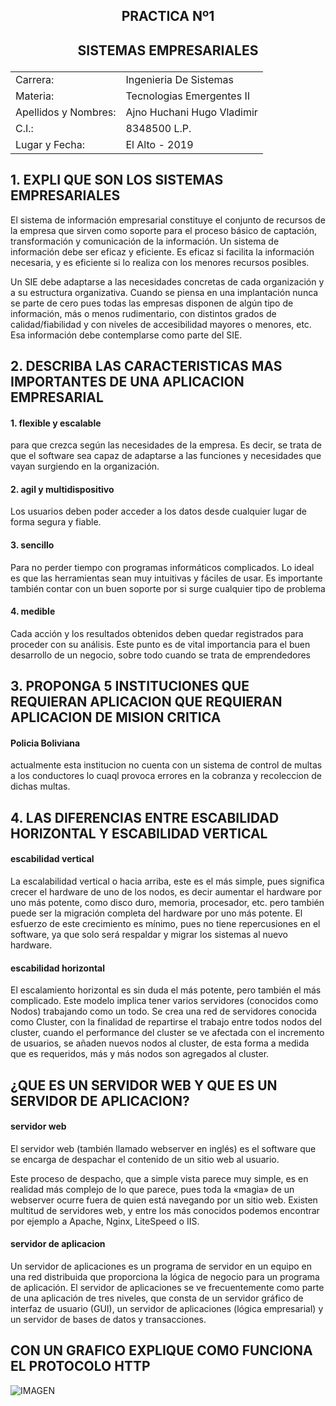
## <p align = "center"> PRACTICA Nº1</p>
##  <p align = "center">SISTEMAS EMPRESARIALES</p>

|||
|----------|-------------|
|Carrera:| Ingenieria De Sistemas|
|Materia:| Tecnologias Emergentes II|
|Apellidos y Nombres:| Ajno Huchani Hugo Vladimir|
|C.I.:| 8348500 L.P.|
|Lugar y Fecha:| El Alto - 2019|
## 1. EXPLI  QUE SON LOS SISTEMAS EMPRESARIALES
El sistema de información empresarial constituye el conjunto de recursos de la empresa que sirven como soporte para el proceso básico de captación, transformación y comunicación de la información.
Un sistema de información debe ser eficaz y eficiente. Es eficaz si facilita la información necesaria, y es eficiente si lo realiza con los menores recursos posibles.

Un SIE debe adaptarse a las necesidades concretas de cada organización y a su estructura organizativa. Cuando se piensa en una implantación nunca se parte de cero pues todas las empresas disponen de algún tipo de información, más o menos rudimentario, con distintos grados de calidad/fiabilidad y con niveles de accesibilidad mayores o menores, etc. Esa información debe contemplarse como parte del SIE.

## 2. DESCRIBA LAS CARACTERISTICAS MAS IMPORTANTES DE UNA APLICACION EMPRESARIAL
####  1. flexible y escalable
para que crezca según las necesidades de la empresa. Es decir, se trata de que el software sea capaz de adaptarse a las funciones y necesidades que vayan surgiendo en la organización.
#### 2. agil y multidispositivo
Los usuarios deben poder acceder a los datos desde cualquier lugar de forma segura y fiable.
#### 3. sencillo
Para no perder tiempo con programas informáticos complicados. Lo ideal es que las herramientas sean muy intuitivas y fáciles de usar. Es importante también contar con un buen soporte por si surge cualquier tipo de problema
#### 4. medible
Cada acción y los resultados obtenidos deben quedar registrados para proceder con su análisis. Este punto es de vital importancia para el buen desarrollo de un negocio, sobre todo cuando se trata de emprendedores
## 3. PROPONGA  5 INSTITUCIONES QUE REQUIERAN  APLICACION QUE REQUIERAN APLICACION  DE MISION CRITICA
#### Policia Boliviana
actualmente esta institucion no cuenta con un sistema de control de multas a  los conductores lo cuaql provoca errores en la cobranza y recoleccion de dichas multas.
## 4. LAS DIFERENCIAS ENTRE ESCABILIDAD HORIZONTAL Y ESCABILIDAD VERTICAL
#### escabilidad vertical
La escalabilidad vertical o hacia arriba, este es el más simple, pues significa crecer el hardware de uno de los nodos, es decir aumentar el hardware por uno más potente, como disco duro, memoria, procesador, etc. pero también puede ser la migración completa del hardware por uno más potente. El esfuerzo de este crecimiento es mínimo, pues no tiene repercusiones en el software, ya que solo será respaldar y migrar los sistemas al nuevo hardware.
#### escabilidad horizontal
El escalamiento horizontal es sin duda el más potente, pero también el más complicado. Este modelo implica tener varios servidores (conocidos como Nodos) trabajando como un todo. Se crea una red de servidores conocida como Cluster, con la finalidad de repartirse el trabajo entre todos nodos del cluster, cuando el performance del cluster se ve afectada con el incremento de usuarios, se añaden nuevos nodos al cluster, de esta forma a medida que es requeridos, más y más nodos son agregados al cluster.
## ¿QUE ES UN SERVIDOR WEB  Y QUE ES UN SERVIDOR DE APLICACION?
#### servidor web
El servidor web (también llamado webserver en inglés) es el software que se encarga de despachar el contenido de un sitio web al usuario.

Este proceso de despacho, que a simple vista parece muy simple, es en realidad más complejo de lo que parece, pues toda la «magia» de un webserver ocurre fuera de quien está navegando por un sitio web. Existen multitud de servidores web, y entre los más conocidos podemos encontrar por ejemplo a Apache, Nginx, LiteSpeed o IIS.
#### servidor de aplicacion
Un servidor de aplicaciones es un programa de servidor en un equipo en una red distribuida que proporciona la lógica de negocio para un programa de aplicación. El servidor de aplicaciones se ve frecuentemente como parte de una aplicación de tres niveles, que consta de un servidor gráfico de interfaz de usuario (GUI), un servidor de aplicaciones (lógica empresarial) y un servidor de bases de datos y transacciones.

## CON UN GRAFICO EXPLIQUE COMO FUNCIONA EL PROTOCOLO  HTTP
![IMAGEN](http://www.hermosaprogramacion.com/wp-content/uploads/2015/01/http-protocolo-peticion.png)
